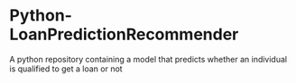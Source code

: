 # Python-LoanPredictionRecommender
A python repository containing a model  that predicts whether an individual is qualified to get a loan or not
